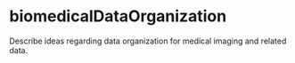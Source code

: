 # biomedicalDataOrganization
Describe ideas regarding data organization for medical imaging and related data.

